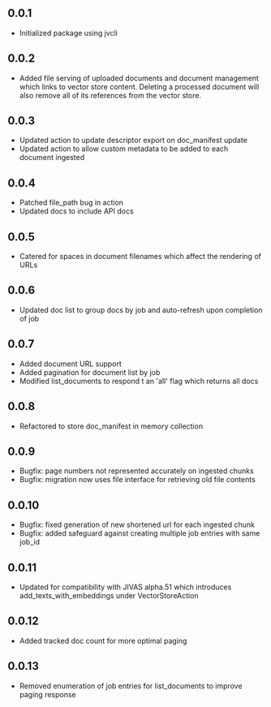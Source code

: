 ## 0.0.1
- Initialized package using jvcli

## 0.0.2
- Added file serving of uploaded documents and document management which links to vector store content. Deleting a processed document will also remove all of its references from the vector store.

## 0.0.3
- Updated action to update descriptor export on doc_manifest update
- Updated action to allow custom metadata to be added to each document ingested

## 0.0.4
- Patched file_path bug in action
- Updated docs to include API docs

## 0.0.5
- Catered for spaces in document filenames which affect the rendering of URLs

## 0.0.6
- Updated doc list to group docs by job and auto-refresh upon completion of job

## 0.0.7
- Added document URL support
- Added pagination for document list by job
- Modified list_documents to respond t an 'all' flag which returns all docs

## 0.0.8
- Refactored to store doc_manifest in memory collection

## 0.0.9
- Bugfix: page numbers not represented accurately on ingested chunks
- Bugfix: migration now uses file interface for retrieving old file contents

## 0.0.10
- Bugfix: fixed generation of new shortened url for each ingested chunk
- Bugfix: added safeguard against creating multiple job entries with same job_id

## 0.0.11
- Updated for compatibility with JIVAS alpha.51 which introduces add_texts_with_embeddings under VectorStoreAction

## 0.0.12
- Added tracked doc count for more optimal paging

## 0.0.13
- Removed enumeration of job entries for list_documents to improve paging response